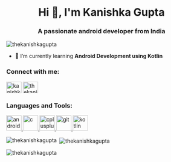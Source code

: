 <h1 align="center">Hi 👋, I'm Kanishka Gupta</h1>
<h3 align="center">A passionate android developer from India</h3>

<p align="left"> <img src="https://komarev.com/ghpvc/?username=thekanishkagupta&label=Profile%20views&color=0e75b6&style=flat" alt="thekanishkagupta" /> </p>

- 🌱 I’m currently learning **Android Development using Kotlin**

<h3 align="left">Connect with me:</h3>
<p align="left">
<a href="https://www.linkedin.com/in/thekanishkagupta/" target="blank"><img align="center" src="https://cdn.jsdelivr.net/npm/simple-icons@3.0.1/icons/linkedin.svg" alt="kanishka-gupta-3405b7195" height="30" width="40" /></a>
<a href="https://auth.geeksforgeeks.org/user/thekanishkagupta/practice/" target="blank"><img align="center" src="https://cdn.jsdelivr.net/npm/simple-icons@3.0.1/icons/geeksforgeeks.svg" alt="thekanishkagupta/practice/" height="30" width="40" /></a>
</p>

<h3 align="left">Languages and Tools:</h3>
<p align="left"> <a href="https://developer.android.com" target="_blank"> <img src="https://devicons.github.io/devicon/devicon.git/icons/android/android-original-wordmark.svg" alt="android" width="40" height="40"/> </a> <a href="https://www.cprogramming.com/" target="_blank"> <img src="https://devicons.github.io/devicon/devicon.git/icons/c/c-original.svg" alt="c" width="40" height="40"/> </a> <a href="https://www.w3schools.com/cpp/" target="_blank"> <img src="https://devicons.github.io/devicon/devicon.git/icons/cplusplus/cplusplus-original.svg" alt="cplusplus" width="40" height="40"/> </a> <a href="https://git-scm.com/" target="_blank"> <img src="https://www.vectorlogo.zone/logos/git-scm/git-scm-icon.svg" alt="git" width="40" height="40"/> </a> <a href="https://kotlinlang.org" target="_blank"> <img src="https://www.vectorlogo.zone/logos/kotlinlang/kotlinlang-icon.svg" alt="kotlin" width="40" height="40"/> </a> </p>

<p><img align="left" src="https://github-readme-stats.vercel.app/api/top-langs?username=thekanishkagupta&show_icons=true&locale=en&layout=compact" alt="thekanishkagupta" /></p>

<p>&nbsp;<img align="center" src="https://github-readme-stats.vercel.app/api?username=thekanishkagupta&show_icons=true&locale=en" alt="thekanishkagupta" /></p>

<p><img align="center" src="https://github-readme-streak-stats.herokuapp.com/?user=thekanishkagupta&" alt="thekanishkagupta" /></p>
